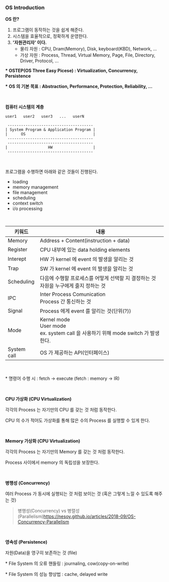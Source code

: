 ### OS Introduction

**OS 란?**

1. 프로그램이 동작하는 것을 쉽게 해준다.
2. 시스템을 효율적으로, 정확하게 운영한다.
3. **'자원관리자' 이다.**
   - 물리 자원 : CPU, Dram(Memory), Disk, keyboard(KBD), Network, ...
   - 가상 자원 : Process, Thread, Virtual Memory, Page, File, Directory, Driver, Protocol, ...

**\* OSTEP(OS Three Easy Picese) : Virtualization, Concurrency, Persistence**

**\* OS 의 기본 목표 : Abstraction, Performance, Protection, Reliability, ...**

<br>

**컴퓨터 시스템의 계층**

```
user1   user2   user3   ...   userN

 --------------------------------------
| System Program & Application Program |
|      OS                              |
 --------------------------------------
 --------------------------------------
|                  HW                  |
 --------------------------------------
```

<br>

프로그램을 수행하면 아래와 같은 것들이 진행된다.
- loading
- memory management
- file management
- scheduling
- context switch
- i/o processing

<br>


|키워드|내용|
|-|-|
|Memory|Address + Content(instruction + data)|
|Register|CPU 내부에 있는 data holding elements|
|Interept|HW 가 kernel 에 event 의 발생을 알리는 것|
|Trap|SW 가 kernel 에 event 의 발생을 알리는 것|
|Scheduling|다음에 수행할 프로세스를 어떻게 선택할 지 결정하는 것<br>자원을 누구에게 줄지 정하는 것|
|IPC|Inter Process Comunication<br>Process 간 통신하는 것|
|Signal|Process 에게 event 를 알리는 것(단위(?))|
|Mode|Kernel mode<br>User mode<br>ex. system call 을 사용하기 위해 mode switch 가 발생한다.|
|System call|OS 가 제공하는 API(인터페이스)|

<br>

\* 명령어 수행 시 : fetch -> execute (fetch : memory -> IR)

<br>

**CPU 가상화 (CPU Virtualization)**

각각의 Process 는 자기만의 CPU 를 갖는 것 처럼 동작한다.

CPU 의 수가 적어도 가상화를 통해 많은 수의 Process 를 실행할 수 있게 한다.

<br>

**Memory 가상화 (CPU Virtualization)**

각각의 Process 는 자기만의 Memory 를 갖는 것 처럼 동작한다.

Process 사이에서 memory 의 독립성을 보장한다. 

<br>

**병행성 (Concurrency)**

여러 Process 가 동시에 실행되는 것 처럼 보이는 것 (혹은 그렇게 느낄 수 있도록 해주는 것)

> 병행성(Concurrency) vs 병렬성(Parallelism)https://nesoy.github.io/articles/2018-09/OS-Concurrency-Parallelism

<br>

**영속성 (Persistence)**

자원(Data)을 영구히 보존하는 것 (file)

\* File System 의 오류 핸들링 : journaling, cow(copy-on-write)

\* File System 의 성능 향상법 : cache, delayed write